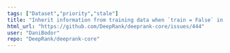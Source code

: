 ```yaml
---
tags: ["Dataset","priority","stale"]
title: "Inherit information from training data when `train = False` in `GraphDataset` class"
html_url: "https://github.com/DeepRank/deeprank-core/issues/444"
user: "DaniBodor"
repo: "DeepRank/deeprank-core"
---
```


